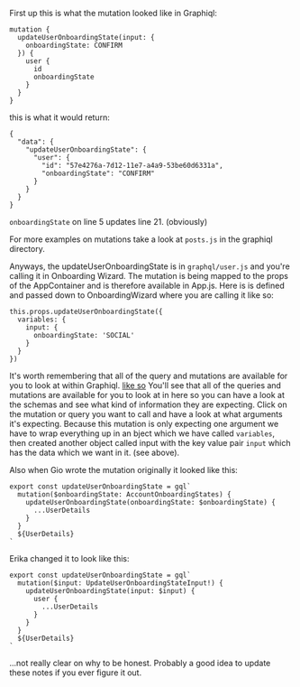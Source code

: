 First up this is what the mutation looked like in Graphiql:
```
mutation {
  updateUserOnboardingState(input: {
    onboardingState: CONFIRM
  }) {
    user {
      id
      onboardingState
    }
  }
}
```
this is what it would return:
```
{
  "data": {
    "updateUserOnboardingState": {
      "user": {
        "id": "57e4276a-7d12-11e7-a4a9-53be60d6331a",
        "onboardingState": "CONFIRM"
      }
    }
  }
}
```

`onboardingState` on line 5 updates line 21. (obviously)

For more examples on mutations take a look at `posts.js` in the graphiql directory.

Anyways, the updateUserOnboardingState is in `graphql/user.js` and you're calling it in Onboarding Wizard. The mutation is being mapped to the props of the AppContainer and is therefore available in App.js. Here is is defined and passed down to OnboardingWizard where you are calling it like so:
```
this.props.updateUserOnboardingState({
  variables: {
    input: {
      onboardingState: 'SOCIAL'
    }
  }
})
```

It's worth remembering that all of the query and mutations are available for you to look at within Graphiql. [like so](./graphql-screenshot-1.png) You'll see that all of the queries and mutations are available for you to look at in here so you can have a look at the schemas and see what kind of information they are expecting. Click on the mutation or query you want to call and have a look at what arguments it's expecting. Because this mutation is only expecting one argument we have to wrap everything up in an bject which we have called `variables`, then created another object called input with the key value pair `input` which has the data which we want in it. (see above).

Also when Gio wrote the mutation originally it looked like this:
```
export const updateUserOnboardingState = gql`
  mutation($onboardingState: AccountOnboardingStates) {
    updateUserOnboardingState(onboardingState: $onboardingState) {
      ...UserDetails
    }
  }
  ${UserDetails}
`
```

Erika changed it to look like this:

```
export const updateUserOnboardingState = gql`
  mutation($input: UpdateUserOnboardingStateInput!) {
    updateUserOnboardingState(input: $input) {
      user {
        ...UserDetails
      }
    }
  }
  ${UserDetails}
`
```

...not really clear on why to be honest. Probably a good idea to update these notes if you ever figure it out.

